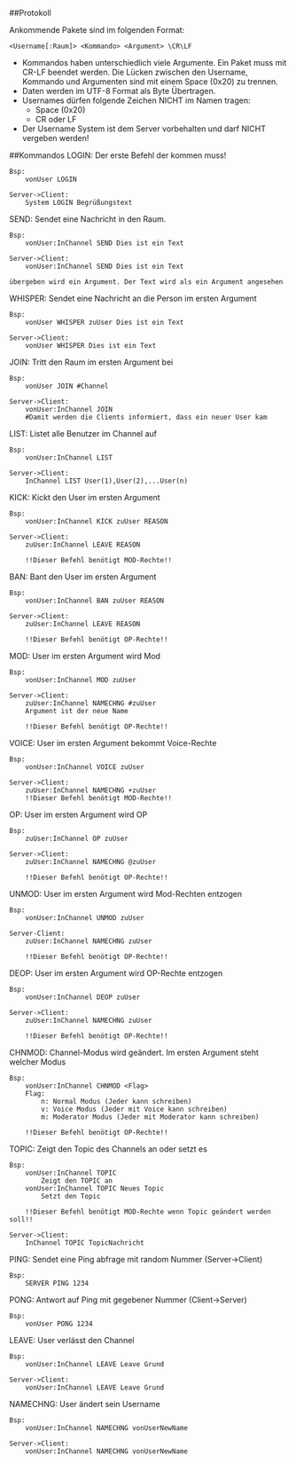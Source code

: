##Protokoll

Ankommende Pakete sind im folgenden Format:

	<Username[:Raum]> <Kommando> <Argument> \CR\LF

* Kommandos haben unterschiedlich viele Argumente. Ein Paket muss mit CR-LF beendet werden.
  Die Lücken zwischen den Username, Kommando und Argumenten sind mit einem Space (0x20) zu trennen.
* Daten werden im UTF-8 Format als Byte Übertragen. 
* Usernames dürfen folgende Zeichen NICHT im Namen tragen:
	* Space (0x20)
	* CR oder LF
* Der Username System ist dem Server vorbehalten und darf NICHT vergeben werden!

##Kommandos
LOGIN: Der erste Befehl der kommen muss!

	Bsp:
		vonUser LOGIN
		
	Server->Client:
		System LOGIN Begrüßungstext
		
SEND:   Sendet eine Nachricht in den Raum. 

	Bsp: 
        vonUser:InChannel SEND Dies ist ein Text
		
	Server->Client:
		vonUser:InChannel SEND Dies ist ein Text
		
	übergeben wird ein Argument. Der Text wird als ein Argument angesehen
	
WHISPER: Sendet eine Nachricht an die Person im ersten Argument

	Bsp:
		vonUser WHISPER zuUser Dies ist ein Text
		
	Server->Client:
		vonUser WHISPER Dies ist ein Text

JOIN:    Tritt den Raum im ersten Argument bei

	Bsp:
		vonUser JOIN #Channel
		
	Server->Client:
		vonUser:InChannel JOIN
		#Damit werden die Clients informiert, dass ein neuer User kam
		
LIST: Listet alle Benutzer im Channel auf

	Bsp:
		vonUser:InChannel LIST
		
	Server->Client:
		InChannel LIST User(1),User(2),...User(n)

KICK:	Kickt den User im ersten Argument

	Bsp:
		vonUser:InChannel KICK zuUser REASON
		
	Server->Client:
		zuUser:InChannel LEAVE REASON
		
		!!Dieser Befehl benötigt MOD-Rechte!!
		
BAN:	Bant den User im ersten Argument

	Bsp:
		vonUser:InChannel BAN zuUser REASON
	
	Server->Client:
		zuUser:InChannel LEAVE REASON
		
		!!Dieser Befehl benötigt OP-Rechte!!
		
MOD:	User im ersten Argument wird Mod

	Bsp:
		vonUser:InChannel MOD zuUser
		
	Server->Client:
		zuUser:InChannel NAMECHNG #zuUser
		Argument ist der neue Name
		
		!!Dieser Befehl benötigt OP-Rechte!!

VOICE:	User im ersten Argument bekommt Voice-Rechte

	Bsp:
		vonUser:InChannel VOICE zuUser
		
	Server->Client:
		zuUser:InChannel NAMECHNG +zuUser
		!!Dieser Befehl benötigt MOD-Rechte!!
		
OP:		User im ersten Argument wird OP

	Bsp:
		zuUser:InChannel OP zuUser
		
	Server->Client:
		zuUser:InChannel NAMECHNG @zuUser
		
		!!Dieser Befehl benötigt OP-Rechte!!
		
UNMOD:	User im ersten Argument wird Mod-Rechten entzogen

	Bsp:
	    vonUser:InChannel UNMOD zuUser
		
	Server-Client:
		zuUser:InChannel NAMECHNG zuUser
		
		!!Dieser Befehl benötigt OP-Rechte!!

DEOP:	User im ersten Argument wird OP-Rechte entzogen

	Bsp:
		vonUser:InChannel DEOP zuUser
		
	Server->Client:
		zuUser:InChannel NAMECHNG zuUser
		
		!!Dieser Befehl benötigt OP-Rechte!!

CHNMOD: Channel-Modus wird geändert. Im ersten Argument steht welcher Modus

	Bsp:
		vonUser:InChannel CHNMOD <Flag>
		Flag:
			n: Normal Modus (Jeder kann schreiben)
			v: Voice Modus (Jeder mit Voice kann schreiben)
			m: Moderator Modus (Jeder mit Moderator kann schreiben)
			
		!!Dieser Befehl benötigt OP-Rechte!!
		
TOPIC: Zeigt den Topic des Channels an oder setzt es

	Bsp:
		vonUser:InChannel TOPIC
			Zeigt den TOPIC an
		vonUser:InChannel TOPIC Neues Topic
			Setzt den Topic
			
		!!Dieser Befehl benötigt MOD-Rechte wenn Topic geändert werden soll!!
	
	Server->Client:
		InChannel TOPIC TopicNachricht
		
PING:  Sendet eine Ping abfrage mit random Nummer (Server->Client)

	Bsp:
		SERVER PING 1234 

PONG:  Antwort auf Ping mit gegebener Nummer (Client->Server)

	Bsp:
		vonUser PONG 1234
		
LEAVE: User verlässt den Channel

	Bsp:
		vonUser:InChannel LEAVE Leave Grund
		
	Server->Client:
		vonUser:InChannel LEAVE Leave Grund
		
NAMECHNG: User ändert sein Username

	Bsp:
		vonUser:InChannel NAMECHNG vonUserNewName
		
	Server->Client:
		vonUser:InChannel NAMECHNG vonUserNewName

